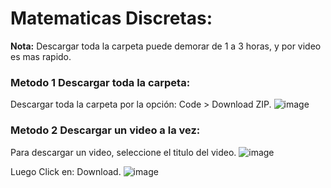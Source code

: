# Matematicas Discretas:

**Nota:** Descargar toda la carpeta puede demorar de 1 a 3 horas, y por video es mas rapido.


### Metodo 1 Descargar toda la carpeta:

Descargar toda la carpeta por la opción: Code > Download ZIP.
![image](https://user-images.githubusercontent.com/77336151/147320006-0e00abbf-5ec5-46c2-8ad3-e0b231ed400b.png)

### Metodo 2 Descargar un video a la vez:

Para descargar un video, seleccione el titulo del video.
![image](https://user-images.githubusercontent.com/77336151/147320089-2c0f8081-a79c-4008-ad66-c4ceeef3a200.png)

Luego Click en: Download.
![image](https://user-images.githubusercontent.com/77336151/147320135-57594987-89a6-4a43-8014-6081232e11bb.png)


